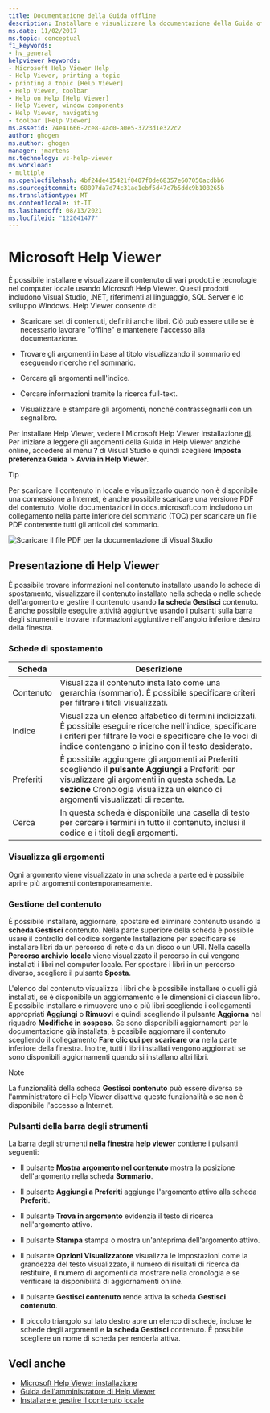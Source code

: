 ```yaml
---
title: Documentazione della Guida offline
description: Installare e visualizzare la documentazione della Guida offline per vari prodotti e tecnologie, ad esempio Visual Studio e .NET, usando Microsoft Help Viewer.
ms.date: 11/02/2017
ms.topic: conceptual
f1_keywords:
- hv_general
helpviewer_keywords:
- Microsoft Help Viewer Help
- Help Viewer, printing a topic
- printing a topic [Help Viewer]
- Help Viewer, toolbar
- Help on Help [Help Viewer]
- Help Viewer, window components
- Help Viewer, navigating
- toolbar [Help Viewer]
ms.assetid: 74e41666-2ce8-4ac0-a0e5-3723d1e322c2
author: ghogen
ms.author: ghogen
manager: jmartens
ms.technology: vs-help-viewer
ms.workload:
- multiple
ms.openlocfilehash: 4bf24de415421f0407f0de68357e607050acdbb6
ms.sourcegitcommit: 68897da7d74c31ae1ebf5d47c7b5ddc9b108265b
ms.translationtype: MT
ms.contentlocale: it-IT
ms.lasthandoff: 08/13/2021
ms.locfileid: "122041477"
---
```

# <a name="microsoft-help-viewer"></a>Microsoft Help Viewer

È possibile installare e visualizzare il contenuto di vari prodotti e tecnologie nel computer locale usando Microsoft Help Viewer. Questi prodotti includono Visual Studio, .NET, riferimenti al linguaggio, SQL Server e lo sviluppo Windows. Help Viewer consente di:

- Scaricare set di contenuti, definiti anche libri. Ciò può essere utile se è necessario lavorare "offline" e mantenere l'accesso alla documentazione.

- Trovare gli argomenti in base al titolo visualizzando il sommario ed eseguendo ricerche nel sommario.

- Cercare gli argomenti nell'indice.

- Cercare informazioni tramite la ricerca full-text.

- Visualizzare e stampare gli argomenti, nonché contrassegnarli con un segnalibro.

Per installare Help Viewer, vedere l Microsoft Help Viewer installazione [di](../help-viewer/installation.md). Per iniziare a leggere gli argomenti della Guida in Help Viewer anziché online, accedere al menu **?** di Visual Studio e quindi scegliere **Imposta preferenza Guida** > **Avvia in Help Viewer**.

> [!TIP]
> Per scaricare il contenuto in locale e visualizzarlo quando non è disponibile una connessione a Internet, è anche possibile scaricare una versione PDF del contenuto. Molte documentazioni in docs.microsoft.com includono un collegamento nella parte inferiore del sommario (TOC) per scaricare un file PDF contenente tutti gli articoli del sommario.
>
> ![Scaricare il file PDF per la documentazione di Visual Studio](media/overview/download-pdf.png)

## <a name="help-viewer-tour"></a>Presentazione di Help Viewer

È possibile trovare informazioni nel contenuto installato usando le schede di spostamento, visualizzare il contenuto installato nella scheda o nelle schede dell'argomento e gestire il contenuto usando **la scheda Gestisci** contenuto. È anche possibile eseguire attività aggiuntive usando i pulsanti sulla barra degli strumenti e trovare informazioni aggiuntive nell'angolo inferiore destro della finestra.

### <a name="navigation-tabs"></a>Schede di spostamento

|Scheda|Descrizione|
|---|-----------|
|Contenuto|Visualizza il contenuto installato come una gerarchia (sommario). È possibile specificare criteri per filtrare i titoli visualizzati.|
|Indice|Visualizza un elenco alfabetico di termini indicizzati. È possibile eseguire ricerche nell'indice, specificare i criteri per filtrare le voci e specificare che le voci di indice contengano o inizino con il testo desiderato.|
|Preferiti|È possibile aggiungere gli argomenti ai Preferiti scegliendo il **pulsante Aggiungi** a Preferiti per visualizzare gli argomenti in questa scheda. La **sezione** Cronologia visualizza un elenco di argomenti visualizzati di recente.|
|Cerca|In questa scheda è disponibile una casella di testo per cercare i termini in tutto il contenuto, inclusi il codice e i titoli degli argomenti.|

### <a name="view-topics"></a>Visualizza gli argomenti

Ogni argomento viene visualizzato in una scheda a parte ed è possibile aprire più argomenti contemporaneamente.

### <a name="manage-content"></a>Gestione del contenuto

È possibile installare, aggiornare, spostare ed eliminare contenuto usando la **scheda Gestisci** contenuto. Nella parte superiore della scheda è  possibile usare il controllo del codice sorgente Installazione per specificare se installare libri da un percorso di rete o da un disco o un URI. Nella casella **Percorso archivio locale** viene visualizzato il percorso in cui vengono installati i libri nel computer locale. Per spostare i libri in un percorso diverso, scegliere il pulsante **Sposta**.

L'elenco del contenuto visualizza i libri che è possibile installare o quelli già installati, se è disponibile un aggiornamento e le dimensioni di ciascun libro. È possibile installare o rimuovere uno o più libri scegliendo i collegamenti appropriati **Aggiungi** o **Rimuovi** e quindi scegliendo il pulsante **Aggiorna** nel riquadro **Modifiche in sospeso**. Se sono disponibili aggiornamenti per la documentazione già installata, è possibile aggiornare il contenuto scegliendo il collegamento **Fare clic qui per scaricare ora** nella parte inferiore della finestra. Inoltre, tutti i libri installati vengono aggiornati se sono disponibili aggiornamenti quando si installano altri libri.

> [!NOTE]
> La funzionalità della scheda **Gestisci contenuto** può essere diversa se l'amministratore di Help Viewer disattiva queste funzionalità o se non è disponibile l'accesso a Internet.

### <a name="toolbar-buttons"></a>Pulsanti della barra degli strumenti

La barra degli strumenti **nella finestra help viewer** contiene i pulsanti seguenti:

- Il pulsante **Mostra argomento nel contenuto** mostra la posizione dell'argomento nella scheda **Sommario**.

- Il pulsante **Aggiungi a Preferiti** aggiunge l'argomento attivo alla scheda **Preferiti**.

- Il pulsante **Trova in argomento** evidenzia il testo di ricerca nell'argomento attivo.

- Il pulsante **Stampa** stampa o mostra un'anteprima dell'argomento attivo.

- Il pulsante **Opzioni Visualizzatore** visualizza le impostazioni come la grandezza del testo visualizzato, il numero di risultati di ricerca da restituire, il numero di argomenti da mostrare nella cronologia e se verificare la disponibilità di aggiornamenti online.

- Il pulsante **Gestisci contenuto** rende attiva la scheda **Gestisci contenuto**.

- Il piccolo triangolo sul lato destro apre un elenco di schede, incluse le schede degli argomenti e **la scheda Gestisci** contenuto. È possibile scegliere un nome di scheda per renderla attiva.

## <a name="see-also"></a>Vedi anche

- [Microsoft Help Viewer installazione](../help-viewer/installation.md)
- [Guida dell'amministratore di Help Viewer](../help-viewer/administrator-guide.md)
- [Installare e gestire il contenuto locale](../help-viewer/install-manage-local-content.md)
